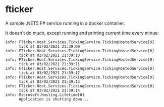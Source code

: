 # fticker

A sample .NET5 F# service running in a docker container.

It doesn't do much, except running and printing current time every minue: 

```
info: FTicker.Host.Services.TickingService.TickingHostedService[0]
      tick at 03/02/2021 21:39:09
info: FTicker.Host.Services.TickingService.TickingHostedService[0]
      tick at 03/02/2021 21:39:10
info: FTicker.Host.Services.TickingService.TickingHostedService[0]
      tick at 03/02/2021 21:39:11
info: FTicker.Host.Services.TickingService.TickingHostedService[0]
      tick at 03/02/2021 21:39:12
info: FTicker.Host.Services.TickingService.TickingHostedService[0]
      tick at 03/02/2021 21:39:13
info: FTicker.Host.Services.TickingService.TickingHostedService[0]
      tick at 03/02/2021 21:39:14
info: Microsoft.Hosting.Lifetime[0]
      Application is shutting down...
```
